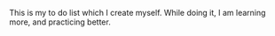 This is my to do list which I create myself. While doing it, I am learning more, and practicing better.